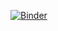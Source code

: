 [![Binder](https://mybinder.org/badge_logo.svg)](https://mybinder.org/v2/gh/bilgelm/rstudio_binder/main?urlpath=rstudio)
